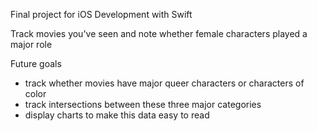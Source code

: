 Final project for iOS Development with Swift

Track movies you've seen and note whether female characters played a major role

Future goals
- track whether movies have major queer characters or characters of color
- track intersections between these three major categories
- display charts to make this data easy to read
